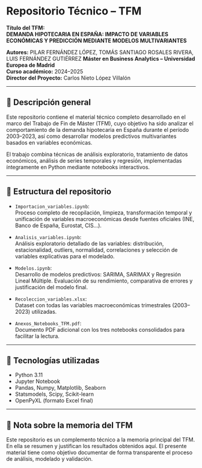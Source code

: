 # Repositorio Técnico – TFM 

**Título del TFM:**  
**DEMANDA HIPOTECARIA EN ESPAÑA: IMPACTO DE VARIABLES ECONÓMICAS Y PREDICCIÓN MEDIANTE MODELOS MULTIVARIANTES**

**Autores:** PILAR FERNÁNDEZ LÓPEZ, TOMÁS SANTIAGO ROSALES RIVERA, LUIS FERNÁNDEZ GUTIÉRREZ 
**Máster en Business Analytics – Universidad Europea de Madrid**  
**Curso académico:** 2024–2025  
**Director del Proyecto:** Carlos Nieto López Villalón

---

## 📘 Descripción general

Este repositorio contiene el material técnico completo desarrollado en el marco del Trabajo de Fin de Máster (TFM), cuyo objetivo ha sido analizar el comportamiento de la demanda hipotecaria en España durante el período 2003–2023, así como desarrollar modelos predictivos multivariantes basados en variables económicas.

El trabajo combina técnicas de análisis exploratorio, tratamiento de datos económicos, análisis de series temporales y regresión, implementadas íntegramente en Python mediante notebooks interactivos.

---

## 📁 Estructura del repositorio

- `Importacion_variables.ipynb`:  
  Proceso completo de recopilación, limpieza, transformación temporal y unificación de variables macroeconómicas desde fuentes oficiales (INE, Banco de España, Eurostat, CIS...).

- `Analisis_variables.ipynb`:  
  Análisis exploratorio detallado de las variables: distribución, estacionalidad, outliers, normalidad, correlaciones y selección de variables explicativas para el modelado.

- `Modelos.ipynb`:  
  Desarrollo de modelos predictivos: SARIMA, SARIMAX y Regresión Lineal Múltiple. Evaluación de su rendimiento, comparativa de errores y justificación del modelo final.

- `Recoleccion_variables.xlsx`:  
  Dataset con todas las variables macroeconómicas trimestrales (2003–2023) utilizadas.

- `Anexos_Notebooks_TFM.pdf`:  
  Documento PDF adicional con los tres notebooks consolidados para facilitar la lectura.

---

## 🔧 Tecnologías utilizadas

- Python 3.11  
- Jupyter Notebook  
- Pandas, Numpy, Matplotlib, Seaborn  
- Statsmodels, Scipy, Scikit-learn  
- OpenPyXL (formato Excel final)

---

## 📌 Nota sobre la memoria del TFM

Este repositorio es un complemento técnico a la memoria principal del TFM. En ella se resumen y justifican los resultados obtenidos aquí. El presente material tiene como objetivo documentar de forma transparente el proceso de análisis, modelado y validación.
